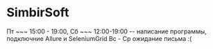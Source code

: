 # SimbirSoft
Пт ~~~ 15:00 - 19:00, Сб ~~~ 12:00-19:00 -- написание программы, подключние Allure и SeleniumGrid
Вс - Ср ожидание письма :(
